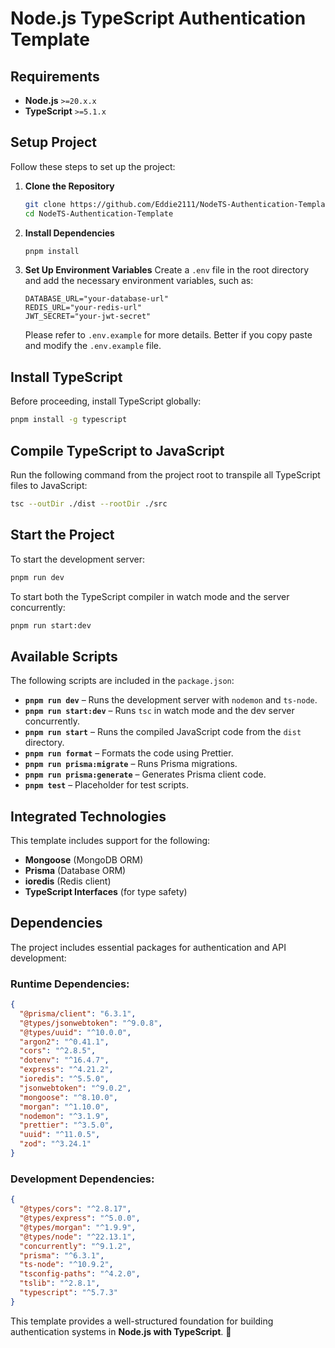 # Node.js TypeScript Authentication Template

## Requirements
- **Node.js** `>=20.x.x`
- **TypeScript** `>=5.1.x`

## Setup Project
Follow these steps to set up the project:

1. **Clone the Repository**
   ```sh
   git clone https://github.com/Eddie2111/NodeTS-Authentication-Template
   cd NodeTS-Authentication-Template 
   ```

2. **Install Dependencies**
   ```sh
   pnpm install
   ```

3. **Set Up Environment Variables**
   Create a `.env` file in the root directory and add the necessary environment variables, such as:
   ```env
   DATABASE_URL="your-database-url"
   REDIS_URL="your-redis-url"
   JWT_SECRET="your-jwt-secret"
   ```
   Please refer to `.env.example` for more details. Better if you copy paste and modify the `.env.example` file.

## Install TypeScript
Before proceeding, install TypeScript globally:
```sh
pnpm install -g typescript
```

## Compile TypeScript to JavaScript
Run the following command from the project root to transpile all TypeScript files to JavaScript:
```sh
tsc --outDir ./dist --rootDir ./src
```

## Start the Project
To start the development server:
```sh
pnpm run dev
```

To start both the TypeScript compiler in watch mode and the server concurrently:
```sh
pnpm run start:dev
```

## Available Scripts
The following scripts are included in the `package.json`:

- **`pnpm run dev`** – Runs the development server with `nodemon` and `ts-node`.
- **`pnpm run start:dev`** – Runs `tsc` in watch mode and the dev server concurrently.
- **`pnpm run start`** – Runs the compiled JavaScript code from the `dist` directory.
- **`pnpm run format`** – Formats the code using Prettier.
- **`pnpm run prisma:migrate`** – Runs Prisma migrations.
- **`pnpm run prisma:generate`** – Generates Prisma client code.
- **`pnpm test`** – Placeholder for test scripts.

## Integrated Technologies
This template includes support for the following:
- **Mongoose** (MongoDB ORM)
- **Prisma** (Database ORM)
- **ioredis** (Redis client)
- **TypeScript Interfaces** (for type safety)

## Dependencies
The project includes essential packages for authentication and API development:

### Runtime Dependencies:
```json
{
  "@prisma/client": "6.3.1",
  "@types/jsonwebtoken": "^9.0.8",
  "@types/uuid": "^10.0.0",
  "argon2": "^0.41.1",
  "cors": "^2.8.5",
  "dotenv": "^16.4.7",
  "express": "^4.21.2",
  "ioredis": "^5.5.0",
  "jsonwebtoken": "^9.0.2",
  "mongoose": "^8.10.0",
  "morgan": "^1.10.0",
  "nodemon": "^3.1.9",
  "prettier": "^3.5.0",
  "uuid": "^11.0.5",
  "zod": "^3.24.1"
}
```

### Development Dependencies:
```json
{
  "@types/cors": "^2.8.17",
  "@types/express": "^5.0.0",
  "@types/morgan": "^1.9.9",
  "@types/node": "^22.13.1",
  "concurrently": "^9.1.2",
  "prisma": "^6.3.1",
  "ts-node": "^10.9.2",
  "tsconfig-paths": "^4.2.0",
  "tslib": "^2.8.1",
  "typescript": "^5.7.3"
}
```

This template provides a well-structured foundation for building authentication systems in **Node.js with TypeScript**. 🚀

